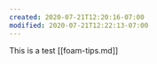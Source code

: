 ```yaml
---
created: 2020-07-21T12:20:16-07:00
modified: 2020-07-21T12:22:13-07:00
---
```


This is a test [[foam-tips.md]]
